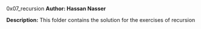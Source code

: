 0x07_recursion
**Author: Hassan Nasser**

**Description:**
This folder contains the solution for the exercises of recursion